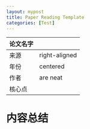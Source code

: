 ```yaml
---
layout: mypost
title: Paper Reading Template
categories: [Test]
---
```


| 论文名字  |               |
| :-----    | :-----       |
| 来源      | right-aligned |
| 年份      |   centered    |
| 作者      |   are neat    |
| 核心点    |               |

# 内容总结